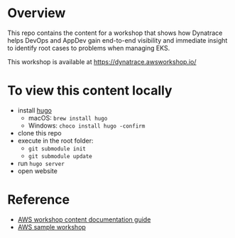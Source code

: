 # Overview

This repo contains the content for a workshop that shows how Dynatrace helps DevOps and AppDev gain end-to-end visibility and immediate insight to identify root cases to problems when managing EKS.

This workshop is available at https://dynatrace.awsworkshop.io/

# To view this content locally

* install [hugo](https://gohugo.io/)
    * macOS: `brew install hugo`
    * Windows: `choco install hugo -confirm`
* clone this repo
* execute in the root folder:
  * `git submodule init`
  * `git submodule update`
* run ```hugo server```
* open website

# Reference

* [AWS workshop content documentation guide](https://aws-samples.github.io/aws-modernization-workshop-sample/)
* [AWS sample workshop](https://github.com/aws-samples/aws-modernization-workshop-sample)
